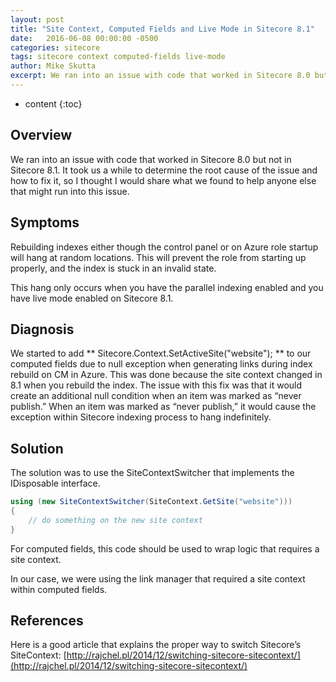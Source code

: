 ```yaml
---
layout: post
title: "Site Context, Computed Fields and Live Mode in Sitecore 8.1"
date:   2016-06-08 00:00:00 -0500
categories: sitecore
tags: sitecore context computed-fields live-mode
author: Mike Skutta
excerpt: We ran into an issue with code that worked in Sitecore 8.0 but not in Sitecore 8.1.  It took us a while to determine the root cause of the issue and how to fix it, so I thought I would share what we found to help anyone else that might run into this issue.
---
```


* content
{:toc}

## Overview

We ran into an issue with code that worked in Sitecore 8.0 but not in Sitecore 8.1.  It took us a while to determine the root cause of the issue and how to fix it, so I thought I would share what we found to help anyone else that might run into this issue.

## Symptoms

Rebuilding indexes either though the control panel or on Azure role startup will hang at random locations.  This will prevent the role from starting up properly, and the index is stuck in an invalid state.

This hang only occurs when you have the parallel indexing enabled and you have live mode enabled on Sitecore 8.1.

## Diagnosis

We started to add ** Sitecore.Context.SetActiveSite("website"); ** to our computed fields due to null exception when generating links during index rebuild on CM in Azure.  This was done because the site context changed in 8.1 when you rebuild the index.  The issue with this fix was that it would create an additional null condition when an item was marked as “never publish.”  When an item was marked as “never publish,” it would cause the exception within Sitecore indexing process to hang indefinitely.

## Solution

The solution was to use the SiteContextSwitcher that implements the IDisposable interface.

``` csharp
using (new SiteContextSwitcher(SiteContext.GetSite("website")))
{
    // do something on the new site context
}
```

For computed fields, this code should be used to wrap logic that requires a site context.

In our case, we were using the link manager that required a site context within computed fields.

## References

Here is a good article that explains the proper way to switch Sitecore’s SiteContext: [http://rajchel.pl/2014/12/switching-sitecore-sitecontext/](http://rajchel.pl/2014/12/switching-sitecore-sitecontext/)